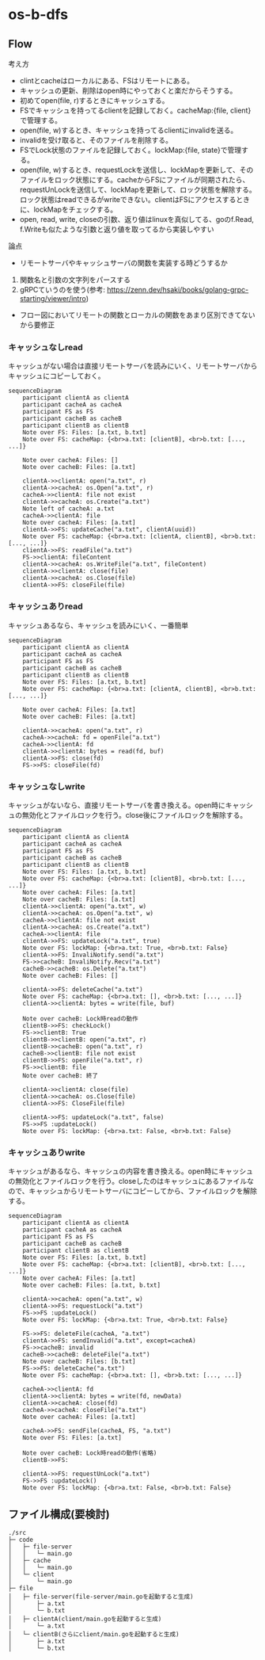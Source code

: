 # os-b-dfs

## Flow
考え方
- clintとcacheはローカルにある、FSはリモートにある。
- キャッシュの更新、削除はopen時にやっておくと楽だからそうする。
- 初めてopen(file, r)するときにキャッシュする。
- FSでキャッシュを持ってるclientを記録しておく。cacheMap:{file, client}で管理する。
- open(file, w)するとき、キャッシュを持ってるclientにinvalidを送る。
- invalidを受け取ると、そのファイルを削除する。
- FSでLock状態のファイルを記録しておく。lockMap:{file, state}で管理する。
- open(file, w)するとき、requestLockを送信し、lockMapを更新して、そのファイルをロック状態にする。cacheからFSにファイルが同期されたら、requestUnLockを送信して、lockMapを更新して、ロック状態を解除する。ロック状態はreadできるがwriteできない。clientはFSにアクセスするときに、lockMapをチェックする。
- open, read, write, closeの引数、返り値はlinuxを真似してる、goのf.Read, f.Writeも似たような引数と返り値を取ってるから実装しやすい


論点
- リモートサーバやキャッシュサーバの関数を実装する時どうするか
1. 関数名と引数の文字列をパースする
2. gRPCていうのを使う(参考: https://zenn.dev/hsaki/books/golang-grpc-starting/viewer/intro)
- フロー図においてリモートの関数とローカルの関数をあまり区別できてないから要修正


### キャッシュなしread
キャッシュがない場合は直接リモートサーバを読みにいく、リモートサーバからキャッシュにコピーしておく。
```mermaid
sequenceDiagram
    participant clientA as clientA
    participant cacheA as cacheA
    participant FS as FS
    participant cacheB as cacheB
    participant clientB as clientB
    Note over FS: Files: [a.txt, b.txt]
    Note over FS: cacheMap: {<br>a.txt: [clientB], <br>b.txt: [..., ...]} 

    Note over cacheA: Files: []
    Note over cacheB: Files: [a.txt]    
    
    clientA->>clientA: open("a.txt", r)
    clientA->>cacheA: os.Open("a.txt", r)
    cacheA->>clientA: file not exist
    clientA->>cacheA: os.Create("a.txt")
    Note left of cacheA: a.txt
    cacheA->>clientA: file
    Note over cacheA: Files: [a.txt]
    clientA->>FS: updateCache("a.txt", clientA(uuid))
    Note over FS: cacheMap: {<br>a.txt: [clientA, clientB], <br>b.txt: [..., ...]} 
    clientA->>FS: readFile("a.txt")
    FS->>clientA: fileContent
    clientA->>cacheA: os.WriteFile("a.txt", fileContent)
    clientA->>clientA: close(file)
    clientA->>cacheA: os.Close(file)
    clientA->>FS: closeFile(file)
```
### キャッシュありread
キャッシュあるなら、キャッシュを読みにいく、一番簡単
```mermaid
sequenceDiagram
    participant clientA as clientA
    participant cacheA as cacheA
    participant FS as FS
    participant cacheB as cacheB
    participant clientB as clientB
    Note over FS: Files: [a.txt, b.txt]
    Note over FS: cacheMap: {<br>a.txt: [clientA, clientB], <br>b.txt: [..., ...]} 

    Note over cacheA: Files: [a.txt]    
    Note over cacheB: Files: [a.txt]    

    clientA->>cacheA: open("a.txt", r)
    cacheA->>cacheA: fd = openFile("a.txt")
    cacheA->>clientA: fd
    clientA->>clientA: bytes = read(fd, buf)
    clientA->>FS: close(fd)
    FS->>FS: closeFile(fd)
```

### キャッシュなしwrite
キャッシュがないなら、直接リモートサーバを書き換える。open時にキャッシュの無効化とファイルロックを行う。close後にファイルロックを解除する。
```mermaid
sequenceDiagram
    participant clientA as clientA
    participant cacheA as cacheA
    participant FS as FS
    participant cacheB as cacheB
    participant clientB as clientB
    Note over FS: Files: [a.txt, b.txt]
    Note over FS: cacheMap: {<br>a.txt: [clientB], <br>b.txt: [..., ...]} 
    Note over cacheA: Files: [a.txt]    
    Note over cacheB: Files: [a.txt] 
    clientA->>clientA: open("a.txt", w)
    clientA->>cacheA: os.Open("a.txt", w)
    cacheA->>clientA: file not exist
    clientA->>cacheA: os.Create("a.txt")
    cacheA->>clientA: file
    clientA->>FS: updateLock("a.txt", true)
    Note over FS: lockMap: {<br>a.txt: True, <br>b.txt: False} 
    clientA->>FS: InvaliNotify.send("a.txt")
    FS->>cacheB: InvaliNotify.Recv("a.txt")
    cacheB->>cacheB: os.Delete("a.txt")
    Note over cacheB: Files: []

    clientA->>FS: deleteCache("a.txt")
    Note over FS: cacheMap: {<br>a.txt: [], <br>b.txt: [..., ...]} 
    clientA->>clientA: bytes = write(file, buf)

    Note over cacheB: Lock時readの動作
    clientB->>FS: checkLock()
    FS->>clientB: True
    clientB->>clientB: open("a.txt", r)
    clientB->>cacheB: open("a.txt", r)
    cacheB->>clientB: file not exist
    clientB->>FS: openFile("a.txt", r)
    FS->>clientB: file
    Note over cacheB: 終了

    clientA->>clientA: close(file)
    clientA->>cacheA: os.Close(file)    
    clientA->>FS: CloseFile(file)    

    clientA->>FS: updateLock("a.txt", false)
    FS->>FS :updateLock()
    Note over FS: lockMap: {<br>a.txt: False, <br>b.txt: False} 

```

### キャッシュありwrite
キャッシュがあるなら、キャッシュの内容を書き換える。open時にキャッシュの無効化とファイルロックを行う。closeしたのはキャッシュにあるファイルなので、キャッシュからリモートサーバにコピーしてから、ファイルロックを解除する。

```mermaid
sequenceDiagram
    participant clientA as clientA
    participant cacheA as cacheA
    participant FS as FS
    participant cacheB as cacheB
    participant clientB as clientB
    Note over FS: Files: [a.txt, b.txt]
    Note over FS: cacheMap: {<br>a.txt: [clientB], <br>b.txt: [..., ...]} 
    Note over cacheA: Files: [a.txt]    
    Note over cacheB: Files: [a.txt, b.txt] 

    clientA->>cacheA: open("a.txt", w)
    clientA->>FS: requestLock("a.txt")
    FS->>FS :updateLock()
    Note over FS: lockMap: {<br>a.txt: True, <br>b.txt: False} 

    FS->>FS: deleteFile(cacheA, "a.txt")
    clientA->>FS: sendInvalid("a.txt", except=cacheA)
    FS->>cacheB: invalid
    cacheB->>cacheB: deleteFile("a.txt")
    Note over cacheB: Files: [b.txt]
    FS->>FS: deleteCache("a.txt")
    Note over FS: cacheMap: {<br>a.txt: [], <br>b.txt: [..., ...]} 

    cacheA->>clientA: fd
    clientA->>clientA: bytes = write(fd, newData)
    clientA->>cacheA: close(fd)
    cacheA->>cacheA: closeFile("a.txt")
    Note over cacheA: Files: [a.txt]

    cacheA->>FS: sendFile(cacheA, FS, "a.txt")
    Note over FS: Files: [a.txt]

    Note over cacheB: Lock時readの動作(省略)
    clientB->>FS: 

    clientA->>FS: requestUnLock("a.txt")
    FS->>FS :updateLock()
    Note over FS: lockMap: {<br>a.txt: False, <br>b.txt: False} 

```

## ファイル構成(要検討)

```
./src
├─ code
│   ├─ file-server
│   │   └─ main.go
│   ├─ cache
│   │   └─ main.go
│   └─ client
│       └─ main.go
├─ file
│   ├─ file-server(file-server/main.goを起動すると生成)
│       ├─ a.txt
│       └─ b.txt
│   ├─ clientA(client/main.goを起動すると生成)
│       └─ a.txt
│   └─ clientB(さらにclient/main.goを起動すると生成)
│       ├─ a.txt
│       └─ b.txt 
```